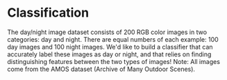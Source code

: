 # Classification
The day/night image dataset consists of 200 RGB color images in two categories: day and night. There are equal numbers of each example: 100 day images and 100 night images.  We'd like to build a classifier that can accurately label these images as day or night, and that relies on finding distinguishing features between the two types of images!  Note: All images come from the AMOS dataset (Archive of Many Outdoor Scenes).
